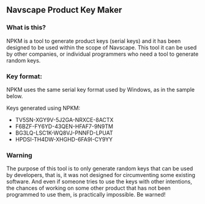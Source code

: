 ## Navscape Product Key Maker

### What is this?
NPKM is a tool to generate product keys (serial keys) and it has been designed to be used within the scope of Navscape. This tool it can be used by other companies, or individual programmers who need a tool to generate random keys.

### Key format:
NPKM uses the same serial key format used by Windows, as in the sample below.

Keys generated using NPKM:
- TV5SN-XGY9V-5J2GA-NRXCE-8ACTX
- F6BZF-FY6YD-43QEN-HFAF7-9N9TM
- BG3LQ-LSC1K-WQ8VJ-PNNFD-LPUAT
- HPDSI-TH4DW-XHGHD-6FA9I-CY9YY

### Warning
The purpose of this tool is to only generate random keys that can be used by developers, that is, it was not designed for circumventing some existing software. And even if someone tries to use the keys with other intentions, the chances of working on some other product that has not been programmed to use them, is practically impossible. Be warned!
